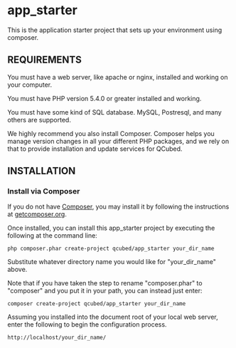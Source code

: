 # app_starter
This is the application starter project that sets up your environment using composer. 


REQUIREMENTS
------------

You must have a web server, like apache or nginx, installed and working on your computer.

You must have PHP version 5.4.0 or greater installed and working.

You must have some kind of SQL database. MySQL, Postresql, and many others are supported.

We highly recommend you also install Composer. Composer helps you manage version changes in all your different
PHP packages, and we rely on that to provide installation and update services for QCubed.


INSTALLATION
------------

### Install via Composer

If you do not have [Composer](http://getcomposer.org/), you may install it by following the instructions
at [getcomposer.org](http://getcomposer.org/doc/00-intro.md#installation-nix).

Once installed, you can install this app_starter project by executing the following at the command line:

~~~
php composer.phar create-project qcubed/app_starter your_dir_name
~~~

Substitute whatever directory name you would like for "your_dir_name" above. 

Note that if you have taken the step to rename "composer.phar" to "composer" and you put it in your path, you can instead
just enter:

~~~
composer create-project qcubed/app_starter your_dir_name
~~~

Assuming you installed into the document root of your local web server, enter the following to begin the 
configuration process.

~~~
http://localhost/your_dir_name/
~~~
